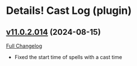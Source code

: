 # Details! Cast Log (plugin)

## [v11.0.2.014](https://github.com/Tercioo/CastLog/tree/v11.0.2.014) (2024-08-15)
[Full Changelog](https://github.com/Tercioo/CastLog/compare/v11.0.2.013...v11.0.2.014) 

- Fixed the start time of spells with a cast time  
